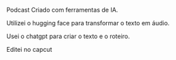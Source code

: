 Podcast Criado com ferramentas de IA.

Utilizei o hugging face para transformar o texto em áudio. 

Usei o chatgpt para criar o texto e o roteiro.

Editei no capcut
